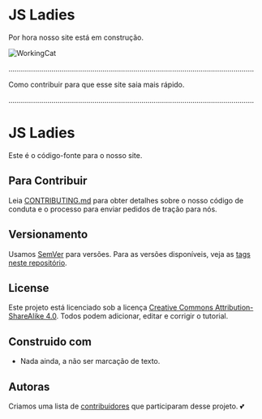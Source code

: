# JS Ladies

Por hora nosso site está em construção.

![WorkingCat](https://68.media.tumblr.com/bf57477eefd13fbd3f62b2821c3c736f/tumblr_ook9ah2gfS1u6n4kao1_500.gif)

........................................................................................................................

Como contribuir para que esse site saia mais rápido.

........................................................................................................................

# JS Ladies

Este é o código-fonte para o nosso site.

## Para Contribuir

Leia [CONTRIBUTING.md](https://github.com/JsLadiesBR/page/blob/master/CONTRIBUTING.md) para obter detalhes sobre o nosso código de conduta e o processo para enviar pedidos de tração para nós.

## Versionamento

Usamos [SemVer](http://semver.org/) para versões. Para as versões disponíveis, veja as [tags neste repositório](https://github.com/JsLadiesBR/page/tags).

## License

Este projeto está licenciado sob a licença [Creative Commons Attribution-ShareAlike 4.0](https://creativecommons.org/licenses/by-sa/4.0/). Todos podem adicionar, editar e corrigir o tutorial.

## Construido com

* Nada ainda, a não ser marcação de texto.

## Autoras

Criamos uma lista de [contribuidores](https://github.com/JsLadiesBR/page/blob/master/CONTRIBUTORS.md) que participaram desse projeto. :two_hearts:
